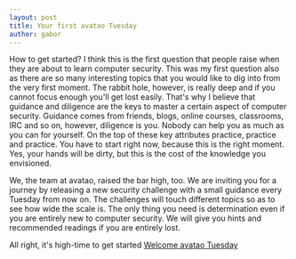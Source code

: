 ```yaml
---
layout: post
title: Your first avatao Tuesday
author: gabor
---
```


How to get started? I think this is the first question that people raise when they are about to learn computer security. This was my first question also as there are so many interesting topics that you would like to dig into from the very first moment. The rabbit hole, however, is really deep and if you cannot focus enough you'll get lost easily. That's why I believe that guidance and diligence are the keys to master a certain aspect of computer security. Guidance comes from friends, blogs, online courses, classrooms, IRC and so on, however, diligence is you. Nobody can help you as much as you can for yourself. On the top of these key attributes practice, practice and practice. You have to start right now, because this is the right moment. Yes, your hands will be dirty, but this is the cost of the knowledge you envisioned.

We, the team at avatao, raised the bar high, too. We are inviting you for a journey by releasing a new security challenge with a small guidance every Tuesday from now on. The challenges will touch different topics so as to see how wide the scale is. The only thing you need is determination even if you are entirely new to computer security. We will give you hints and recommended readings if you are entirely lost. 

All right, it's high-time to get started [Welcome avatao Tuesday](https://platform.avatao.com/paths/ee29eaed-cd00-4a4d-b4bd-4e3cd83d714b/challenges/fa6e6174-2f17-11e6-bdf4-0800200c9a66) 

